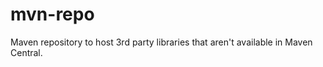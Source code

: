 mvn-repo
========
Maven repository to host 3rd party libraries that aren't available in Maven Central.
